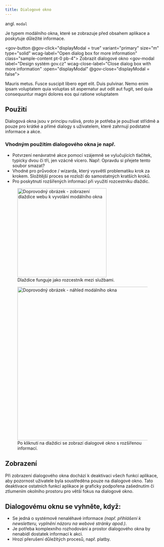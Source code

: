 ```yaml
---
title: Dialogové okno
---
```


<script setup>
import DocumentationLinks from '../.vitepress/theme/components/DocumentationLinks.vue';
import { ref, onMounted } from "vue";

const displayModal = ref(false);
</script>

angl. `modal`<br>

Je typem modálního okna, které se zobrazuje před obsahem aplikace a poskytuje důležité informace.

<gov-button 
    @gov-click="displayModal = true" 
    variant="primary" 
    size="m" 
    type="solid" 
    wcag-label="Open dialog box for more information" 
    class="sample-content pt-0 pb-4">
    Zobrazit dialogové okno
</gov-button>
<gov-modal label="Design systém gov.cz" wcag-close-label="Close dialog box with more information" :open="displayModal" @gov-close="displayModal = false">
    <p>Mauris metus. Fusce suscipit libero eget elit. Duis pulvinar. Nemo enim ipsam voluptatem quia voluptas sit aspernatur aut odit aut fugit, 
        sed quia consequuntur magni dolores eos qui ratione voluptatem </p>
</gov-modal>

<DocumentationLinks
    storybookUrl="/storybook/?path=/docs/components-modal--docs"
    documentationUrl="/komponenty/dokumentace/gov-modal" />

## Použití

Dialogová okna jsou v principu rušivá, proto je potřeba je používat střídmě a pouze pro krátké a přímé dialogy s
uživatelem, které zahrnují podstatné informace a akce.

### Vhodným použitím dialogového okna je např.

- Potvrzení nenávratné akce pomocí vzájemně se vylučujících tlačítek, typicky dvou či tří, jen vzácně vícero. Např:
  Opravdu si přejete tento soubor smazat?
- Vhodné pro průvodce / wizarda, který vysvětlí problematiku krok za krokem. Složitější proces se rozloží do
  samostatných kratších kroků.
- Pro poskytnutí rozšířených informací při využití rozcestníku dlaždic.

<figure>
  <img src="/_media/showcase/tile.png" width="290" alt="Doprovodný obrázek - zobrazení dlaždice webu k vyvolání modálního okna" />
  <figcaption>Dlaždice funguje jako rozcestník mezi službami.</figcaption>
</figure>

<figure>
  <img src="/_media/showcase/modal.png" width="500" alt="Doprovodný obrázek - náhled modálního okna" />
  <figcaption>Po kliknutí na dlaždici se zobrazí dialogové okno s rozšířenou informací.</figcaption>
</figure>

## Zobrazení

Při zobrazení dialogového okna dochází k deaktivaci všech funkcí aplikace, aby pozornost uživatele byla soustředěna
pouze na dialogové okno. Tato deaktivace ostatních funkcí aplikace je graficky podpořena zašednutím či ztlumením
okolního prostoru pro větší fokus na dialogové okno.

## Dialogovému oknu se vyhněte, když:

- Se jedná o systémově nenaléhavé informace *(např. přihlášení k newsletteru, vyplnění názoru na webové stránky apod.)*.
- Je potřeba komplexního rozhodování a prostor dialogového okna by nenabídl dostatek informací k akci.
- Hrozí přerušení důležitých procesů, např. platby.  


